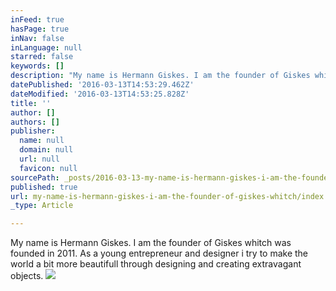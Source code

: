 ```yaml
---
inFeed: true
hasPage: true
inNav: false
inLanguage: null
starred: false
keywords: []
description: "My name is Hermann Giskes. I am the founder of Giskes whitch was founded in 2011. As a young entrepreneur and designer i try to make the world a bit more beautifull through designing and creating extravagant objects.\_"
datePublished: '2016-03-13T14:53:29.462Z'
dateModified: '2016-03-13T14:53:25.828Z'
title: ''
author: []
authors: []
publisher:
  name: null
  domain: null
  url: null
  favicon: null
sourcePath: _posts/2016-03-13-my-name-is-hermann-giskes-i-am-the-founder-of-giskes-whitch.md
published: true
url: my-name-is-hermann-giskes-i-am-the-founder-of-giskes-whitch/index.html
_type: Article

---
```

My name is Hermann Giskes. I am the founder of Giskes whitch was founded in 2011\. As a young entrepreneur and designer i try to make the world a bit more beautifull through designing and creating extravagant objects. ![](https://the-grid-user-content.s3-us-west-2.amazonaws.com/d64ce4c6-56e2-4f8b-960c-8b43fa086505.jpg)